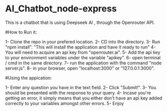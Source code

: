 # AI_Chatbot_node-express
This is a chatbot that is using Deepseek AI , through the Openrouter API.

#How to Run it:

1- Clone the repo in your prefered location.
2- CD into the directory.
3- Run "npm install".
   "This will install the application and have it ready to run"
4- You will need to acquire an api key from "openrouter.ai".
5- Add the api key to your environment variables under the variable "apikey".
6- open terminal / cmd in the same directory.
7- run the application with the command "node server.js".
8- in your browser, open "localhost:3000" or "127.0.0.1:3000".


#Using the appication:

1- Enter any question you have in the text field.
2- Click "Submit!".
3- You should be presented with the response to your query. 
4- Incase you're getting an error, it simply means that you either don't have an api key added correctly to your variables amongst other errors.
5- Enjoy
